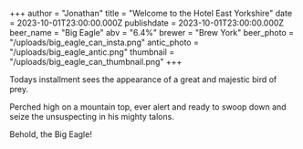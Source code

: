 +++
author = "Jonathan"
title = "Welcome to the Hotel East Yorkshire"
date = 2023-10-01T23:00:00.000Z
publishdate = 2023-10-01T23:00:00.000Z
beer_name = "Big Eagle"
abv = "6.4%"
brewer = "Brew York"
beer_photo = "/uploads/big_eagle_can_insta.png"
antic_photo = "/uploads/big_eagle_antic.png"
thumbnail = "/uploads/big_eagle_can_thumbnail.png"
+++

Todays installment sees the appearance of a great and majestic bird of prey. 

Perched high on a mountain top, ever alert and ready to swoop down and seize the unsuspecting in his mighty talons.

Behold, the Big Eagle!
